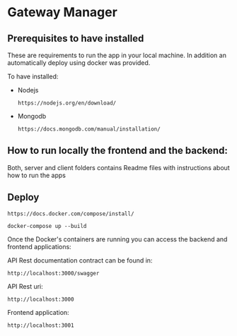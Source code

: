 # Gateway Manager


## Prerequisites to have installed

These are requirements to run the app in your local machine. In addition an automatically deploy using docker was provided.

To have installed:

- Nodejs

  ```
  https://nodejs.org/en/download/
  ```
- Mongodb

  ```
  https://docs.mongodb.com/manual/installation/
  ```

## How to run locally the frontend and the backend:
Both, server and client folders contains Readme files with instructions about how to run the apps

## Deploy

```
https://docs.docker.com/compose/install/
```

```
docker-compose up --build
```

Once the Docker's containers are running you can access the backend and frontend applications:

API Rest documentation contract can be found in: 

```
http://localhost:3000/swagger
```

API Rest uri:

```
http://localhost:3000
```

Frontend application:

```
http://localhost:3001
```